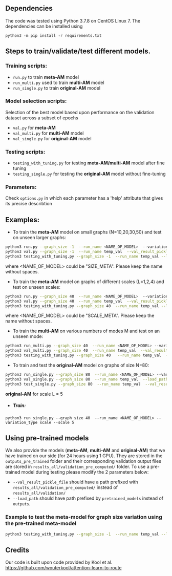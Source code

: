 ## Dependencies
The code was tested using Python 3.7.8 on CentOS Linux 7. The dependencies can be installed using 

`python3 -m pip install -r requirements.txt` 

## Steps to train/validate/test different models.

### Training scripts:
* `run.py` to train **meta-AM** model
* `run_multi.py` used to train **multi-AM** model
* `run_single.py` to train **original-AM** model

###  Model selection scripts:
Selection of the best model based upon performance on the validation dataset across a subset of epochs
* `val.py` for **meta-AM** 
* `val_multi.py` for  **multi-AM** model
*  `val_single.py` for  **original-AM** model

### Testing scripts:
* `testing_with_tuning.py` for testing **meta-AM/multi-AM** model after fine tuning
* `testing_single.py` for testing the **original-AM** model without fine-tuning

### Parameters:
Check `options.py` in which each parameter has a 'help' attribute that gives its precise describtion

## Examples:
* To train the **meta-AM** model on small graphs (N=10,20,30,50) and test on unseen larger graphs:
```sh
python3 run.py --graph_size -1  --run_name <NAME_OF_MODEL>  --variation_type graph_size --baseline_every_Xepochs_for_META 7
python3 val.py --graph_size -1  --run_name temp_val  --val_result_pickle_file <NAME_OF_MODEL> --load_path outputs/SIZE/<NAME_OF_MODEL>/ --variation_type graph_size 
python3 testing_with_tuning.py --graph_size -1  --run_name temp_val --load_path outputs/SIZE/<NAME_OF_MODEL>/  --val_result_pickle_file results_all/validation/SIZE/<NAME_OF_MODEL> --variation_type graph_size --test_result_pickle_file <NAME_OF_MODEL>.pkl  
```
where <NAME_OF_MODEL> could be "SIZE_META". Please keep the name without spaces. 

* To train the **meta-AM** model on graphs of different scales (L=1,2,4) and test on unseen scales:
```sh
python3 run.py --graph_size 40  --run_name <NAME_OF_MODEL>  --variation_type scale --baseline_every_Xepochs_for_META 7
python3 val.py --graph_size 40  --run_name temp_val  --val_result_pickle_file <NAME_OF_MODEL> --load_path outputs/SCALE/<NAME_OF_MODEL>/ --variation_type scale 
python3 testing_with_tuning.py --graph_size 40  --run_name temp_val --load_path outputs/SCALE/<NAME_OF_MODEL>/  --val_result_pickle_file results_all/validation/SCALE/<NAME_OF_MODEL> --variation_type scale --test_result_pickle_file <NAME_OF_MODEL>.pkl  
```
where <NAME_OF_MODEL> could be "SCALE_META". Please keep the name without spaces. 

* To train the **multi-AM** on various numbers of modes M and test on an unseen mode:
```sh
python3 run_multi.py --graph_size 40  --run_name <NAME_OF_MODEL> --variation_type distribution
python3 val_multi.py --graph_size 40  --run_name temp_val  --val_result_pickle_file <NAME_OF_MODEL> --variation_type distribution --load_path outputs/MODE/<NAME_OF_MODEL>/ 
python3 testing_with_tuning.py --graph_size 40   --run_name temp_val  --val_result_pickle_file results_all/validation/MODE/<NAME_OF_MODEL> --variation_type distribution --load_path outputs/MODE/<NAME_OF_MODEL> --test_result_pickle_file GRID_MULTI_40_3_modes.pkl `
```

* To train and test the **original-AM** model on graphs of size N=80:
```sh
python3 run_single.py --graph_size 80  --run_name <NAME_OF_MODEL> --variation_type graph_size 
python3 val_single.py --graph_size 80  --run_name temp_val  --load_path outputs/SIZE/<NAME_OF_MODEL>/ --val_result_pickle_file <NAME_OF_MODEL> --variation_type graph_size
python3 test_single.py --graph_size 80  --run_name temp_val  --val_result_pickle_file results_all/validation/SIZE/<NAME_OF_MODEL> --variation_type graph_size --load_path outputs/SIZE/<NAME_OF_MODEL>/  --test_result_pickle_file GSIZE_SINGLE_80.pkl 
```

**original-AM** for scale L = 5
* ##### Train:
`python3 run_single.py --graph_size 40  --run_name <NAME_OF_MODEL> --variation_type scale --scale 5 `


## Using pre-trained models
We also provide the models (**meta-AM**, **multi-AM** and **original-AM**) that we have trained on our side (for 24 hours using 1 GPU). They are stored in the `outputs_pre_trained` folder and their corresponding validation output files are stored in `results_all/validation_pre_computed/` folder. To use a pre-trained model during testing please modify the 2 parameters below:

* `--val_result_pickle_file` should have a path prefixed with `results_all/validation_pre_computed/` instead of `results_all/validation/`
* `--load_path` should have path prefixed by `pretrained_models` instead of `outputs`.


### Example to test the meta-model for graph size variation using the pre-trained meta-model
```sh
python3 testing_with_tuning.py --graph_size -1  --run_name temp_val --load_path pretrained_models/SIZE/META_10_20_30_50/  --val_result_pickle_file results_all/validation_pre_computed/SIZE/META_10_20_30_50 --variation_type graph_size --test_result_pickle_file GSIZE_META_NORM_k50.pkl 
```


## Credits 

Our code is built upon code provided by Kool  et al. https://github.com/wouterkool/attention-learn-to-route
